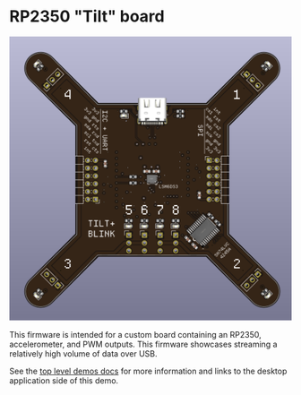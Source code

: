 # RP2350 "Tilt" board

![A 3d render of a circuit board](../../tilt-blink-board.png)

This firmware is intended for a custom board containing an RP2350,
accelerometer, and PWM outputs. This firmware showcases streaming a relatively
high volume of data over USB.

See the [top level demos docs](../../README.md) for more information and links to
the desktop application side of this demo.
